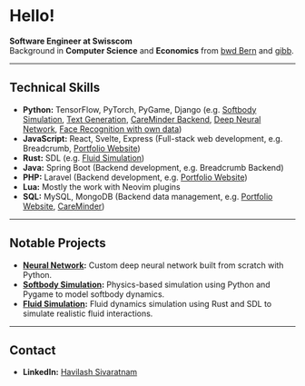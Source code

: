 # Hello!

**Software Engineer at Swisscom**  
Background in **Computer Science** and **Economics** from [bwd Bern](https://bwdbern.ch/) and [gibb](https://gibb.ch/).

---

## Technical Skills

- **Python:** TensorFlow, PyTorch, PyGame, Django (e.g. [Softbody Simulation](https://github.com/Havilash/softbody-simulation), [Text Generation](https://github.com/havilash/text-generation), [CareMinder Backend](https://github.com/rergr/CareMinder), [Deep Neural Network](https://github.com/Havilash/neural-network), [Face Recognition with own data](https://github.com/Havilash/face-recognition))  
- **JavaScript:** React, Svelte, Express (Full-stack web development, e.g. Breadcrumb, [Portfolio Website](https://github.com/Havilash/portfolio-website))  
- **Rust:** SDL (e.g. [Fluid Simulation](https://github.com/Havilash/fluid-simulation))  
- **Java:** Spring Boot (Backend development, e.g. Breadcrumb Backend)  
- **PHP:** Laravel (Backend development, e.g. [Portfolio Website](https://github.com/Havilash/portfolio-website))  
- **Lua:** Mostly the work with Neovim plugins  
- **SQL:** MySQL, MongoDB (Backend data management, e.g. [Portfolio Website](https://github.com/Havilash/portfolio-website), [CareMinder](https://github.com/rergr/CareMinder))  


---

## Notable Projects

- **[Neural Network](https://github.com/Havilash/neural-network):** Custom deep neural network built from scratch with Python.  
- **[Softbody Simulation](https://github.com/Havilash/softbody-simulation):** Physics-based simulation using Python and Pygame to model softbody dynamics.  
- **[Fluid Simulation](https://github.com/Havilash/fluid-simulation):** Fluid dynamics simulation using Rust and SDL to simulate realistic fluid interactions.  

---

## Contact

- **LinkedIn:** [Havilash Sivaratnam](https://www.linkedin.com/in/havilash-sivaratnam-586083265/)  
